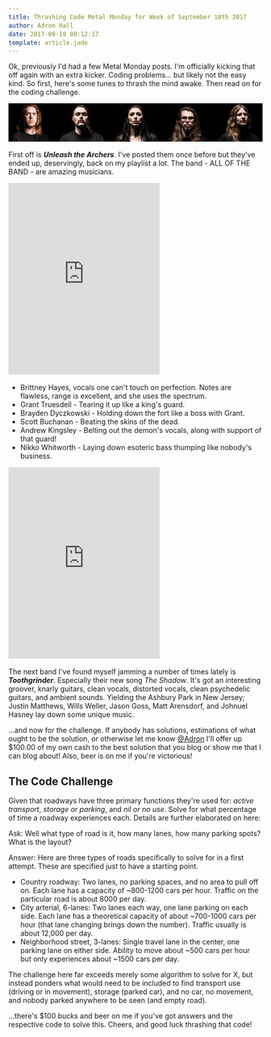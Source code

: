 ```yaml
---
title: Thrashing Code Metal Monday for Week of September 18th 2017
author: Adron Hall
date: 2017-09-18 08:12:17
template: article.jade
---
```

Ok, previously I'd had a few Metal Monday posts. I'm officially kicking that off again with an extra kicker. Coding problems... but likely not the easy kind. So first, here's some tunes to thrash the mind awake. Then read on for the coding challenge.

![Unleash the Archers](unleash-the-archers.png)

<span class="more"></span>

First off is ***Unleash the Archers***. I've posted them once before but they've ended up, deservingly, back on my playlist a lot. The band - ALL OF THE BAND - are amazing musicians.

<div class="image float-right">
  <iframe src="https://open.spotify.com/embed/track/2SSjG3f820oZL5zd43RzTi" width="300" height="380" frameborder="0" allowtransparency="true"></iframe>
</div>

* Brittney Hayes, vocals one can't touch on perfection. Notes are flawless, range is excellent, and she uses the spectrum.
* Grant Truesdell - Tearing it up like a king's guard.
* Brayden Dyczkowski - Holding down the fort like a boss with Grant.
* Scott Buchanan - Beating the skins of the dead.
* Andrew Kingsley - Belting out the demon's vocals, along with support of that guard!
* Nikko Whitworth - Laying down esoteric bass thumping like nobody's business.

<div class="image float-left">
<iframe src="https://open.spotify.com/embed/track/4OC44Jthj26IkmIPqbbvsZ" width="300" height="380" frameborder="0" allowtransparency="true"></iframe>
</div>

The next band I've found myself jamming a number of times lately is ***Toothgrinder***. Especially their new song *The Shadow*. It's got an interesting groover, knarly guitars, clean vocals, distorted vocals, clean psychedelic guitars, and ambient sounds. Yielding the Ashbury Park in New Jersey; Justin Matthews, Wills Weller, Jason Goss, Matt Arensdorf, and Johnuel Hasney lay down some unique music.

...and now for the challenge. If anybody has solutions, estimations of what ought to be the solution, or otherwise let me know [@Adron](https://twitter.com) I'll offer up $100.00 of my own cash to the best solution that you blog or show me that I can blog about! Also, beer is on me if you're victorious!

## The Code Challenge

Given that roadways have three primary functions they're used for: *active transport*, *storage or parking*, and *nil or no use*. Solve for what percentage of time a roadway experiences each. Details are further elaborated on here:

Ask: Well what type of road is it, how many lanes, how many parking spots? What is the layout?

Answer: Here are three types of roads specifically to solve for in a first attempt. These are specified just to have a starting point.

* Country roadway: Two lanes, no parking spaces, and no area to pull off on. Each lane has a capacity of ~800-1200 cars per hour. Traffic on the particular road is about 8000 per day.
* City arterial, 6-lanes: Two lanes each way, one lane parking on each side. Each lane has a theoretical capacity of about ~700-1000 cars per hour (that lane changing brings down the number). Traffic usually is about 12,000 per day.
* Neighborhood street, 3-lanes: Single travel lane in the center, one parking lane on either side. Ability to move about ~500 cars per hour but only experiences about ~1500 cars per day.

The challenge here far exceeds merely some algorithm to solve for X, but instead ponders what would need to be included to find transport use (driving or in movement), storage (parked car), and no car, no movement, and nobody parked anywhere to be seen (and empty road).

...there's $100 bucks and beer on me if you've got answers and the respective code to solve this. Cheers, and good luck thrashing that code!
